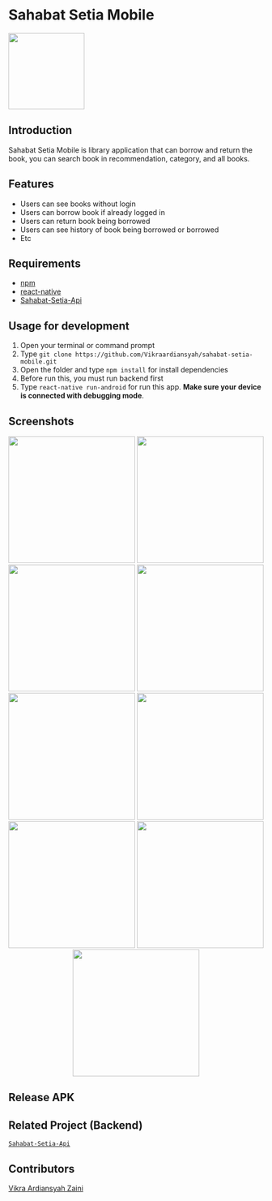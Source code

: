 # Sahabat Setia Mobile
<img width="150" src="./src/images/splash-icon.png"/>

## Introduction
Sahabat Setia Mobile is library application that can borrow and return the book, you can search book in recommendation, category, and all books.

## Features
* Users can see books without login
* Users can borrow book if already logged in
* Users can return book being borrowed
* Users can see history of book being borrowed or borrowed
* Etc

## Requirements
* [npm](https://www.npmjs.com/get-npm)
* [react-native](https://facebook.github.io/react-native/docs/getting-started)
* [Sahabat-Setia-Api](https://github.com/Vikraardiansyah/sahabat-setia-api)

## Usage for development
1. Open your terminal or command prompt
2. Type `git clone https://github.com/Vikraardiansyah/sahabat-setia-mobile.git`
3. Open the folder and type `npm install` for install dependencies
4. Before run this, you must run backend first
5. Type `react-native run-android` for run this app. **Make sure your device is connected with debugging mode**.

## Screenshots
<div align="center">
    <img width="250" src="./ss/splashscreen.jpg">
    <img width="250" src="./ss/landingpage.jpg">
    <img width="250" src="./ss/home.jpg">
    <img width="250" src="./ss/detail.jpg">
    <img width="250" src="./ss/sort.jpg">
    <img width="250" src="./ss/search.jpg">
    <img width="250" src="./ss/account.jpg">
    <img width="250" src="./ss/history.jpg">
    <img width="250" src="./ss/login.jpg">
</div>

## Release APK


## Related Project (Backend)
[`Sahabat-Setia-Api`](https://github.com/Vikraardiansyah/sahabat-setia-api)

## Contributors
[Vikra Ardiansyah Zaini](https://github.com/Vikraardiansyah)

